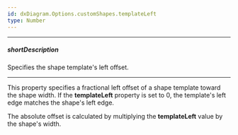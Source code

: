 ```yaml
---
id: dxDiagram.Options.customShapes.templateLeft
type: Number
---
```

---
##### shortDescription
Specifies the shape template's left offset.

---
This property specifies a fractional left offset of a shape template toward the shape width. If the **templateLeft** property is set to 0, the template's left edge matches the shape's left edge.

The absolute offset is calculated by multiplying the **templateLeft** value by the shape's width.